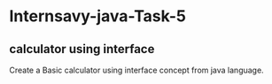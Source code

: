 # Internsavy-java-Task-5

## calculator using interface
Create a Basic calculator using
interface concept from java language.
